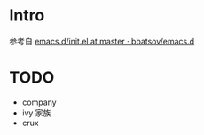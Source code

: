 # Intro

参考自 [emacs.d/init.el at master · bbatsov/emacs.d](https://github.com/bbatsov/emacs.d/blob/965d39c245bdbe79e88dd228756a9cf621670ac0/init.el)

# TODO

- company
- ivy 家族
- crux

